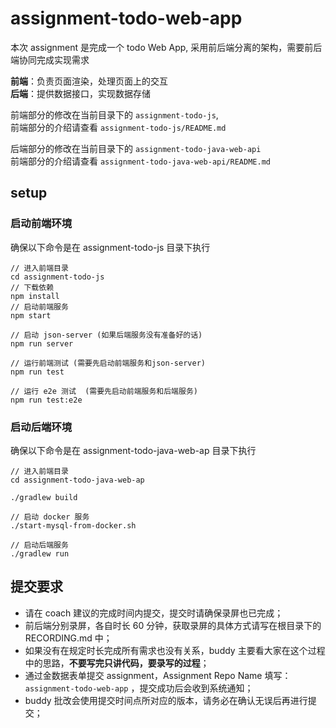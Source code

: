 # assignment-todo-web-app

本次 assignment 是完成一个 todo Web App, 采用前后端分离的架构，需要前后端协同完成实现需求

**前端**：负责页面渲染，处理页面上的交互  
**后端**：提供数据接口，实现数据存储

前端部分的修改在当前目录下的 `assignment-todo-js`,  
前端部分的介绍请查看 `assignment-todo-js/README.md`

后端部分的修改在当前目录下的 `assignment-todo-java-web-api`  
前端部分的介绍请查看 `assignment-todo-java-web-api/README.md`

## setup
### 启动前端环境
确保以下命令是在 assignment-todo-js 目录下执行
```
// 进入前端目录
cd assignment-todo-js
// 下载依赖
npm install
// 启动前端服务
npm start

// 启动 json-server (如果后端服务没有准备好的话)
npm run server

// 运行前端测试 (需要先启动前端服务和json-server)
npm run test

// 运行 e2e 测试  (需要先启动前端服务和后端服务)
npm run test:e2e
```


### 启动后端环境
确保以下命令是在 assignment-todo-java-web-ap 目录下执行
```
// 进入前端目录
cd assignment-todo-java-web-ap

./gradlew build

// 启动 docker 服务
./start-mysql-from-docker.sh

// 启动后端服务
./gradlew run
```

## 提交要求
- 请在 coach 建议的完成时间内提交，提交时请确保录屏也已完成；
- 前后端分别录屏，各自时长 60 分钟，获取录屏的具体方式请写在根目录下的 RECORDING.md 中；
- 如果没有在规定时长完成所有需求也没有关系，buddy 主要看大家在这个过程中的思路，**不要写完只讲代码，要录写的过程**；
- 通过金数据表单提交 assignment，Assignment Repo Name 填写：`assignment-todo-web-app` ，提交成功后会收到系统通知；
- buddy 批改会使用提交时间点所对应的版本，请务必在确认无误后再进行提交；


